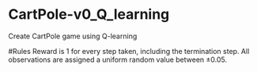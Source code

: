 # CartPole-v0_Q_learning
Create CartPole game using Q-learning 

#Rules
Reward is 1 for every step taken, including the termination step.
All observations are assigned a uniform random value between ±0.05.
